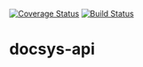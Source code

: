 [![Coverage Status](https://coveralls.io/repos/github/andela-tbaraza/docsys-api/badge.svg?branch=develop)](https://coveralls.io/github/andela-tbaraza/docsys-api?branch=develop)
[![Build Status](https://travis-ci.org/andela-tbaraza/docsys-api.svg?branch=develop)](https://travis-ci.org/andela-tbaraza/docsys-api)

# docsys-api

